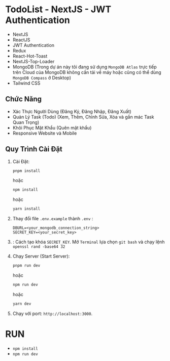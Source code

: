 # TodoList - NextJS - JWT Authentication
- NextJS
- ReactJS
- JWT Authentication
- Redux
- React-Hot-Toast
- NextJS-Top-Loader
- MongoDB 
(Trong dự án này tôi đang sử dụng `MongoDB Atlas` trực tiếp trên Cloud của MongoDB không cần tải về máy hoặc 
cũng có thể dùng `MongoDB Compass` ở Desktop)
- Tailwind CSS

## Chức Năng

- Xác Thực Người Dùng (Đăng Ký, Đăng Nhập, Đăng Xuất)
- Quản Lý Task (Todo) (Xem, Thêm, Chỉnh Sửa, Xóa và gắn mác Task Quan Trọng)
- Khôi Phục Mật Khẩu (Quên mật khẩu)
- Responsive Website và Mobile

## Quy Trình Cài Đặt

1. Cài Đặt:

   ```bash
   pnpm install
   ```

   hoặc

   ```bash
   npm install
   ```

   hoặc

   ```bash
   yarn install
   ```

2. Thay đổi file `.env.example` thành `.env` :
   ```env
   DBURL=<your_mongodb_connection_string>
   SECRET_KEY=<your_secret_key>
   ```
2. : Cách tạo khóa `SECRET_KEY`. Mở `Terminal` lựa chọn `git bash` và chạy lệnh `openssl rand -base64 32`

3. Chạy Server (Start Server):

   ```bash
   pnpm run dev
   ```

   hoặc

   ```bash
   npm run dev
   ```

   hoặc

   ```bash
   yarn dev
   ```

4. Chạy với port: `http://localhost:3000`.

# RUN
- `npm install`
- `npm run dev`
